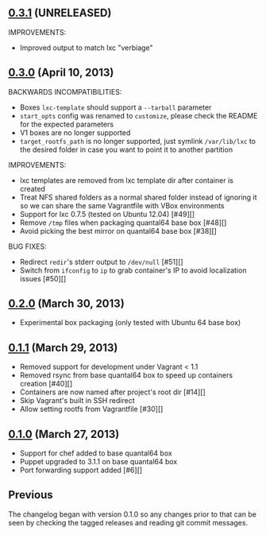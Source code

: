 ## [0.3.1](https://github.com/fgrehm/vagrant-lxc/compare/v0.3.0...master) (UNRELEASED)

IMPROVEMENTS:

  - Improved output to match lxc "verbiage"

## [0.3.0](https://github.com/fgrehm/vagrant-lxc/compare/v0.2.0...v0.3.0) (April 10, 2013)

BACKWARDS INCOMPATIBILITIES:

  - Boxes `lxc-template` should support a `--tarball` parameter
  - `start_opts` config was renamed to `customize`, please check the README for the expected parameters
  - V1 boxes are no longer supported
  - `target_rootfs_path` is no longer supported, just symlink `/var/lib/lxc` to the desired folder in case you want to point it to another partition

IMPROVEMENTS:

  - lxc templates are removed from lxc template dir after container is created
  - Treat NFS shared folders as a normal shared folder instead of ignoring it so we can share the same Vagrantfile with VBox environments
  - Support for lxc 0.7.5 (tested on Ubuntu 12.04) [#49][]
  - Remove `/tmp` files when packaging quantal64 base box [#48][]
  - Avoid picking the best mirror on quantal64 base box [#38][]

BUG FIXES:

  - Redirect `redir`'s stderr output to `/dev/null` [#51][]
  - Switch from `ifconfig` to `ip` to grab container's IP to avoid localization issues [#50][]

## [0.2.0](https://github.com/fgrehm/vagrant-lxc/compare/v0.1.1...v0.2.0) (March 30, 2013)

  - Experimental box packaging (only tested with Ubuntu 64 base box)

## [0.1.1](https://github.com/fgrehm/vagrant-lxc/compare/v0.1.0...v0.1.1) (March 29, 2013)

  - Removed support for development under Vagrant < 1.1
  - Removed rsync from base quantal64 box to speed up containers creation [#40][]
  - Containers are now named after project's root dir [#14][]
  - Skip Vagrant's built in SSH redirect
  - Allow setting rootfs from Vagrantfile [#30][]

## [0.1.0](https://github.com/fgrehm/vagrant-lxc/compare/v0.0.3...v0.1.0) (March 27, 2013)

  - Support for chef added to base quantal64 box
  - Puppet upgraded to 3.1.1 on base quantal64 box
  - Port forwarding support added [#6][]

## Previous

The changelog began with version 0.1.0 so any changes prior to that
can be seen by checking the tagged releases and reading git commit
messages.
